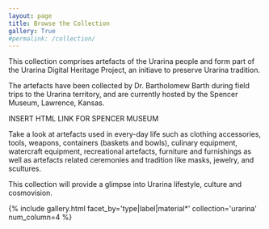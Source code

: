 ```yaml
---
layout: page
title: Browse the Collection
gallery: True
#permalink: /collection/
---
```


This collection comprises artefacts of the Urarina people and form part of the Urarina Digital Heritage Project, an initiave to preserve Urarina tradition.

The artefacts have been collected by Dr. Bartholomew Barth during field trips to the Urarina territory, and are currently hosted by the Spencer Museum, Lawrence, Kansas. 

INSERT HTML LINK FOR SPENCER MUSEUM

Take a look at artefacts used in every-day life such as clothing accessories, tools, weapons, containers (baskets and bowls), culinary equipment, watercraft equipment, recreational artefacts, furniture and furnishings as well as artefacts related ceremonies and tradition like masks, jewelry, and scultures.

This collection will provide a glimpse into Urarina lifestyle, culture and cosmovision.

{% include gallery.html facet_by='type|label|material*' collection='urarina' num_column=4 %}
